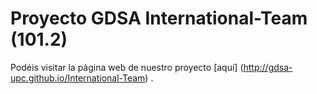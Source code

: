 # Proyecto GDSA International-Team (101.2)

Podéis visitar la página web de nuestro proyecto [aquí] (http://gdsa-upc.github.io/International-Team) .
